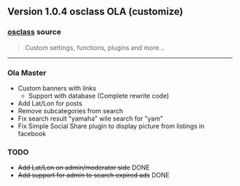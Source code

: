 ## Version 1.0.4 osclass OLA (customize)
### [osclass](https://osclass.org) source
> Custom settings, functions, plugins and more...

---

### Ola Master

- Custom banners with links
	- Support with database (Complete rewrite code)  
- Add Lat/Lon for posts  
- Remove subcategories from search  
- Fix search result "yamaha" wile search for "yam"
- Fix Simple Social Share plugin to display picture from listings in facebook

### TODO
- ~~Add Lat/Lon on admin/moderator side~~ DONE
- ~~Add support for admin to search expired ads~~ DONE
